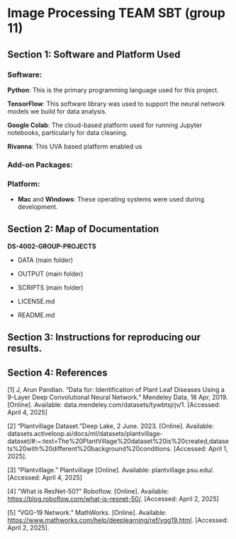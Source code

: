 # Image Processing TEAM SBT (group 11)

## Section 1: Software and Platform Used

### Software:

**Python**: This is the primary programming language used for this project.

**TensorFlow**: This software library was used to support the neural network models we build for data analysis.

**Google Colab**: The cloud-based platform used for running Jupyter notebooks, particularly for data cleaning.

**Rivanna**: This UVA based platform enabled us 

  
### Add-on Packages:

### Platform:
- **Mac** and **Windows**: These operating systems were used during development.


## Section 2: Map of Documentation

**DS-4002-GROUP-PROJECTS**
- DATA (main folder)

- OUTPUT (main folder)
  
- SCRIPTS (main folder)

- LICENSE.md
- README.md


## Section 3: Instructions for reproducing our results. 


## Section 4: References

[1] J, Arun Pandian. “Data for: Identification of Plant Leaf Diseases Using a 9-Layer Deep Convolutional Neural Network.” Mendeley Data, 18 Apr, 2019. [Online]. Available: data.mendeley.com/datasets/tywbtsjrjv/1. [Accessed: April 4, 2025]

[2] “Plantvillage Dataset.”Deep Lake, 2 June. 2023. [Online]. Available: datasets.activeloop.ai/docs/ml/datasets/plantvillage-dataset/#:~:text=The%20PlantVillage%20dataset%20is%20created,datasets%20with%20different%20background%20conditions. [Accessed: April 1, 2025].

[3] “Plantvillage.” Plantvillage [Online]. Available: plantvillage.psu.edu/. [Accessed: April 4, 2025]

[4] "What is ResNet-50?" Roboflow. [Online]. Available: https://blog.roboflow.com/what-is-resnet-50/. [Accessed: April 2, 2025]

[5] “VGG-19 Network.” MathWorks. [Online]. Available: https://www.mathworks.com/help/deeplearning/ref/vgg19.html. [Accessed: April 2, 2025].
